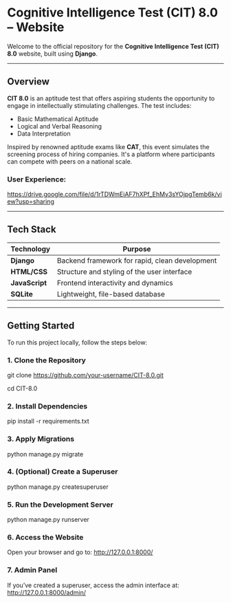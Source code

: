 # Cognitive Intelligence Test (CIT) 8.0 – Website

Welcome to the official repository for the **Cognitive Intelligence Test (CIT) 8.0** website, built using **Django**.

---

## Overview

**CIT 8.0** is an aptitude test that offers aspiring students the opportunity to engage in intellectually stimulating challenges. The test includes:

-  Basic Mathematical Aptitude  
- Logical and Verbal Reasoning  
-  Data Interpretation  

Inspired by renowned aptitude exams like **CAT**, this event simulates the screening process of hiring companies. It's a platform where participants can compete with peers on a national scale.

### User Experience:
https://drive.google.com/file/d/1rTDWmEiAF7hXPf_EhMv3sYOjpgTemb6k/view?usp=sharing

---

##  Tech Stack

| Technology     | Purpose                                        |
|----------------|------------------------------------------------|
| **Django**     | Backend framework for rapid, clean development |
| **HTML/CSS**   | Structure and styling of the user interface    |
| **JavaScript** | Frontend interactivity and dynamics            |
| **SQLite**     | Lightweight, file-based database               |

---

##  Getting Started

To run this project locally, follow the steps below:

### 1. Clone the Repository
git clone https://github.com/your-username/CIT-8.0.git

cd CIT-8.0

### 2. Install Dependencies
pip install -r requirements.txt

### 3. Apply Migrations
python manage.py migrate

### 4. (Optional) Create a Superuser
python manage.py createsuperuser

### 5. Run the Development Server
python manage.py runserver

### 6. Access the Website
Open your browser and go to:
http://127.0.0.1:8000/

### 7. Admin Panel
If you’ve created a superuser, access the admin interface at:
http://127.0.0.1:8000/admin/










